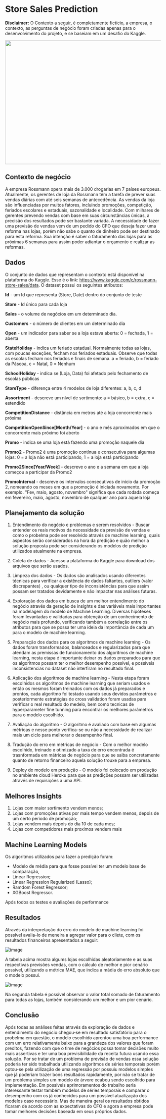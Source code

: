 # Store Sales Prediction

**Disclaimer:** O Contexto a seguir, é completamente fictício, a empresa, o contexto, as perguntas de negócio foram criadas apenas para o desenvolvimento do projeto, e se baseiam em um desafio do Kaggle. 


<p align="center">
  <img width="1000" height="400" src="https://miro.medium.com/max/1000/0*IpUXpwNleNMgpPFr.png"/>
</p>


## Contexto de negócio

A empresa Rossmann opera mais de 3.000 drogarias em 7 países europeus. Atualmente, os gerentes de loja da Rossmann têm a tarefa de prever suas vendas diárias com até seis semanas de antecedência. As vendas da loja são influenciadas por muitos fatores, incluindo promoções, competição, feriados escolares e estaduais, sazonalidade e localidade. Com milhares de gerentes prevendo vendas com base em suas circunstâncias únicas, a precisão dos resultados pode ser bastante variada. A necessidade de fazer uma previsão de vendas vem de um pedido do CFO  que deseja fazer uma reforma nas lojas, porém não sabe o quanto de dinheiro pode ser destinado para esta reforma. Sua intenção é saber o faturamento das lojas para as próximas 6 semanas para assim poder adiantar o orçamento e realizar as reformas.


## Dados

O conjunto de dados que representam o contexto está disponível na plataforma do Kaggle. Esse é o link: https://www.kaggle.com/c/rossmann-store-sales/data. O dataset possui os seguintes atributos:

**Id** - um Id que representa (Store, Date) dentro do conjunto de teste

**Store** - Id único para cada loja

**Sales** - o volume de negócios em um determinado dia.

**Customers** - o número de clientes em um determinado dia

**Open** - um indicador para saber se a loja estava aberta: 0 = fechada, 1 = aberta

**StateHoliday** - indica um feriado estadual. Normalmente todas as lojas, com poucas exceções, fecham nos feriados estaduais. Observe que todas as escolas fecham nos feriados e finais de semana. a = feriado, b = feriado da Páscoa, c = Natal, 0 = Nenhum

**SchoolHoliday** - indica se (Loja, Data) foi afetado pelo fechamento de escolas públicas

**StoreType** - diferença entre 4 modelos de loja diferentes: a, b, c, d

**Assortment** - descreve um nível de sortimento: a = básico, b = extra, c = estendido

**CompetitionDistance** - distância em metros até a loja concorrente mais próxima

**CompetitionOpenSince[Month/Year]** - o ano e mês aproximados em que o concorrente mais próximo foi aberto

**Promo** - indica se uma loja está fazendo uma promoção naquele dia

**Promo2** - Promo2 é uma promoção contínua e consecutiva para algumas lojas: 0 = a loja não está participando, 1 = a loja está participando

**Promo2Since[Year/Week]** - descreve o ano e a semana em que a loja começou a participar da Promo2

**PromoInterval** - descreve os intervalos consecutivos de início da promoção 2, nomeando os meses em que a promoção é iniciada novamente. Por exemplo. "Fev, maio, agosto, novembro" significa que cada rodada começa em fevereiro, maio, agosto, novembro de qualquer ano para aquela loja

## Planejamento da solução

1. Entendimento do negócio e problemas e serem resolvidos - Buscar entender os reais motivos da necessidade da previsão de vendas e como o probelma pode ser resolvido através de machine learning, quais aspectos serão considerados na hora da predição e quão melhor a solução proposta pode ser considerando os modelos de predição utilizados atualmente na empresa.    

2. Coleta de dados - Acesso a plataforma do Kaggle para download dos arquivos que serão usados.

3. Limpeza dos dados - Os dados são analisados usando diferentes técnicas para verificar a existência de dados faltantes, outliers (valor discrepantes) , ou qualquer tipo de inconsistências para que assim possam ser tratados devidamente e não impactar nas análises futuras. 

4. Exploração dos dados em busca de um melhor entendimento do negócio através da geração de insights e das variáveis mais importantes na modelagem do modelo de Machine Learning. Diversas hipóteses foram levantadas e validadas para obtenção de um conhecimento de negócio mais profundo, verificando também a correlação entre os atributos para que se possa ter uma ideia da importância de cada um para o modelo de machine learning. 

5. Preparação dos dados para os algoritmos de machine learning - Os dados foram transformados, balanceados e regularizados para que atendam as premissas de funcionamento dos algoritmos de machine learning, nesta etapa é importante deixar os dados preparados para que os algoritmos possam ter o melhor desempenho possível, e possíveis inconsistencias no dataset não interfiram no resultado final. 

6. Aplicação dos algoritmos de machine learning - Nesta etapa foram escolhidos os algoritmos de machine learning que seriam usados e então os mesmos foram treinados com os dados já preparados e prontos, cada algoritmo foi testado usando seus devidos parâmetros e posteriormente estratégias de cross validation foram usadas para verificar o real resultado do medelo, bem como tecnicas de hyperparameter fine tunning para encontrar os melhores parâmetros para o modelo escolhido. 

7. Avaliação do algoritmo - O algoritmo é avaliado com base em algumas métricas e nesse ponto verifica-se ou não a necessidade de realizar mais um ciclo para melhorar o desempenho final.

8. Tradução do erro em métricas de negócio - Com o melhor modelo escolhido, treinado e otimizado a taxa de erro encontrada é trasnformada em mátricas de negócio para que se saiba concretamente quanto de retorno financeiro aquela solução trouxe para a empresa. 

9. Deploy do modelo em produção - O modelo foi colocado em produção no ambiente cloud Heroku para que as predições possam ser utilizadas através de requisições a uma API. 

## Melhores Insights

1. Lojas com maior sortimento vendem menos;
2. Lojas com promoções ativas por mais tempo vendem menos, depois de um certo periodo de promoção;
3. Lojas vendem mais depois do dia 10 de cada mes;
4. Lojas com competidores mais proximos vendem mais

## Machine Learning Models

Os algoritmos utilizados para fazer a predição foram: 
- Modelo de média para que fosse possível ter um modelo base de comparação, 
- Linear Regression;
- Linear Regression Regularized (Lasso);
- Ramdom Forest Regressor;
- XGBoost Regressor. 

Após todos os testes e avaliações de performance 

## Resultados 

Através da interpretação do erro do modelo de machine learning foi possível avalia-lo de meneira a agregar valor para o cliete, com os resultados financeiros apresentados a seguir: 

![image](https://user-images.githubusercontent.com/76128123/114114780-f0b89d80-98b7-11eb-86bc-fd840b17d4e4.png)

A tabela acima mostra algums lojas escolhidas aleatoriamente e as suas respectivas previsões vendas, com o cálculo de melhor e pior cenário possivel, utilizando a métrica MAE, que indica a mádia do erro absoluto que o modelo possui.

![image](https://user-images.githubusercontent.com/76128123/114115150-adaafa00-98b8-11eb-8f4b-47af8ab5b08c.png)

Na segunda tabela é possivel observar o valor total somado de faturamento para todas as lojas, também considerando um melhor e um pior cenário. 

## Conclusão

Após todas as análises feitas através da exploração de dados e entendimento do negócio chegou-se em resultado satisfatório para o probelma em questão, o modelo escolhido aprentou uma boa performance com um erro relativamente baixo para a grandeza dos valores que foram preditos, fazendo com que o time de negócios possa tomar decisões muito mais assertivas e ter uma boa previsibilidade da receita futura usando essa solução. Por se tratar de um problema de previsão de vendas essa solução poderia ter sido trabalhada utilizando algoritmos de séries temporais porém optou-se pela utilização de uma regressão por possuiu modelos simples que já poderiam trazer bons resultados rapidamente, por não se tratar de um problema simples um modelo de árvore ecabou sendo escolhido para implementação. Em possiveis aprimoramentos do trabalho seria interessante testar também modelos de séries temporais e comparar o desempenho com os já conhecidos para um possível atualização dos modelos caso necessário. Mas de maneira geral os resultados obtidos ficaram de acordo com as expectativas do CFO e agora a empresa pode tomar melhores decisões baseada em seus próprios dados.        

